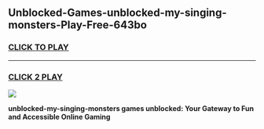 
## Unblocked-Games-unblocked-my-singing-monsters-Play-Free-643bo
<h3>
<a href="https://premium76.site?title=unblocked-my-singing-monsters&ref=10A">CLICK TO PLAY</a></h3>
<hr>

<h3>
<a href="https://premium76.site?title=unblocked-my-singing-monsters&ref=10A">CLICK 2 PLAY</a>
  
</h3>

<a href="https://premium76.site?title=unblocked-my-singing-monsters&ref=10A"><img src="https://clearcache.store/games.png"></a>


**unblocked-my-singing-monsters games unblocked: Your Gateway to Fun and Accessible Online Gaming**

